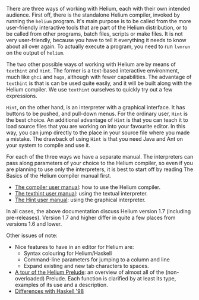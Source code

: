 There are three ways of working with Helium, each with their own intended audience. First off, there is the standalone
Helium compiler, invoked by running the `helium` program. It's main purpose is to be called from
the more user-friendly interactive tools that are part of the Helium distribution, or to be called from other programs,
batch files, scripts or make files. It is not very user-friendly, because you have to tell it everything it needs to know about all
over again. To actually execute a program, you need to run `lvmrun` on the output of `helium`.

The two other possible ways of working with Helium are by means of `texthint` and `Hint`.
The former is a text-based interactive environment, much like `ghci` and `hugs`, although
with fewer capabilities. The advantage of `texthint` is that is can be used quite easily, and it will be built
along with the Helium compiler. We use `texthint` ourselves to quickly try out a few expressions.

`Hint`, on the other hand, is an interpreter with a graphical interface. It has buttons to be pushed, and pull-down menus.
For the ordinary user, `Hint` is the best choice. An additional advantage of `Hint` is that you can teach it to load
source files that you are working on into your favourite editor. In this way, you can jump directly to the place in your
source file where you made a mistake. The drawback of using `Hint` is that you need Java and Ant on your system to compile
and use it.

For each of the three ways we have a separate manual. The interpreters can pass along parameters of your choice
to the Helium compiler, so even if you are planning to use only the interpreters, it is best to start off by reading
The Basics of the Helium compiler manual first.

   * [The compiler user manual](COMPILERDOCS.md): how to use the Helium compiler.
   * [The texthint user manual](TEXTHINT.md): using the textual interpreter.
   * [The Hint user manual](HINT.md): using the graphical interpreter.

In all cases, the above documentation discuss Helium version 1.7 (including pre-releases). Version 1.7 and higher
differ in quite a few places from versions 1.6 and lower.

Other issues of note:
   * Nice features to have in an editor for Helium are:
      * Syntax colouring for Helium/Haskell
      * Command-line parameters for jumping to a column and line
      * Expand existing and new tab characters to spaces. 
   * [A tour of the Helium Prelude](http://www.staff.science.uu.nl/~hage0101/TOUROFTHEPRELUDE.html): an overview of almost all of the (non-overloaded) Prelude. Each function is clarified by at least its type, examples of its use and a description.
   * [Differences with Haskell '98](DIFFERENCESWITHHASKELL98.md)

